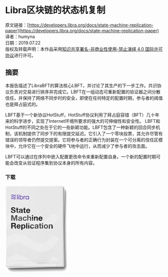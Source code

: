 # Libra区块链的状态机复制

原文链接：[https://developers.libra.org/docs/state-machine-replication-paper](https://developers.libra.org/docs/state-machine-replication-paper)<br />译者：humyna<br />日期：2019.07.22<br />版权及转载声明：本作品采用[知识共享署名-非商业性使用-禁止演绎 4.0 国际许可协议](https://creativecommons.org/licenses/by-nc-nd/4.0/)进行许可。

## 摘要
本报告描述了LibraBFT的算法核心LBFT，并讨论了其生产的下一步工作。共识协议负责对交易进行排序并完成它。LBFT在一组动态可重新配置的验证器之间分散信任，并保持了网络不同步时的安全，即使在任何特定的配置时期，参与者的阈值也是拜占庭式的。

LBFT基于一个新协议HotStuff，HotStuff协议利用了拜占庭容错（BFT）几十年来的科学进步，实现了Internet环境所要求的强大的可伸缩性和安全性。 LBFT和HotStuff的不同之处在于它的一些新颖功能。LBFT包含了一种新颖的回合同步机制，该机制提供了同步下的有限提交延迟。它引入了一个零块投票，其允许尽管有错误的领导者仍然提交提案。它将参与者的正确行为封装在一个可分离的信任区模块中，允许它在一个安全的硬件飞地中运行，从而减少了参与者的攻击面。

LBFT可以通过在序列中嵌入配置更改命令来重新配置自身。一个新的配置时期可能会改变从验证程序集到协议本身的所有内容。

### 下载
[![](./pics/1-4-3-1-state-machine-replication.png)](https://developers.libra.org/docs/assets/papers/libra-consensus-state-machine-replication-in-the-libra-blockchain.pdf)
